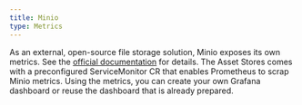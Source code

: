 ```yaml
---
title: Minio
type: Metrics
---
```


As an external, open-source file storage solution, Minio exposes its own metrics. See the [official documentation](https://github.com/minio/minio/tree/master/docs/metrics) for details. The Asset Stores comes with a preconfigured ServiceMonitor CR that enables Prometheus to scrap Minio metrics. Using the metrics, you can create your own Grafana dashboard or reuse the dashboard that is already prepared.
